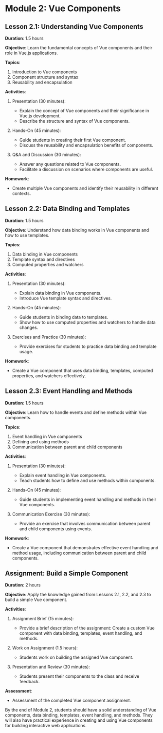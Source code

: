 # Module 2: Vue Components

## Lesson 2.1: Understanding Vue Components

**Duration**: 1.5 hours

**Objective**: Learn the fundamental concepts of Vue components and their role in Vue.js applications.

**Topics**:

1. Introduction to Vue components
2. Component structure and syntax
3. Reusability and encapsulation

**Activities**:

1. Presentation (30 minutes):

   - Explain the concept of Vue components and their significance in Vue.js development.
   - Describe the structure and syntax of Vue components.

2. Hands-On (45 minutes):

   - Guide students in creating their first Vue component.
   - Discuss the reusability and encapsulation benefits of components.

3. Q&A and Discussion (30 minutes):
   - Answer any questions related to Vue components.
   - Facilitate a discussion on scenarios where components are useful.

**Homework**:

- Create multiple Vue components and identify their reusability in different contexts.

## Lesson 2.2: Data Binding and Templates

**Duration**: 1.5 hours

**Objective**: Understand how data binding works in Vue components and how to use templates.

**Topics**:

1. Data binding in Vue components
2. Template syntax and directives
3. Computed properties and watchers

**Activities**:

1. Presentation (30 minutes):

   - Explain data binding in Vue components.
   - Introduce Vue template syntax and directives.

2. Hands-On (45 minutes):

   - Guide students in binding data to templates.
   - Show how to use computed properties and watchers to handle data changes.

3. Exercises and Practice (30 minutes):
   - Provide exercises for students to practice data binding and template usage.

**Homework**:

- Create a Vue component that uses data binding, templates, computed properties, and watchers effectively.

## Lesson 2.3: Event Handling and Methods

**Duration**: 1.5 hours

**Objective**: Learn how to handle events and define methods within Vue components.

**Topics**:

1. Event handling in Vue components
2. Defining and using methods
3. Communication between parent and child components

**Activities**:

1. Presentation (30 minutes):

   - Explain event handling in Vue components.
   - Teach students how to define and use methods within components.

2. Hands-On (45 minutes):

   - Guide students in implementing event handling and methods in their Vue components.

3. Communication Exercise (30 minutes):
   - Provide an exercise that involves communication between parent and child components using events.

**Homework**:

- Create a Vue component that demonstrates effective event handling and method usage, including communication between parent and child components.

## Assignment: Build a Simple Component

**Duration**: 2 hours

**Objective**: Apply the knowledge gained from Lessons 2.1, 2.2, and 2.3 to build a simple Vue component.

**Activities**:

1. Assignment Brief (15 minutes):

   - Provide a brief description of the assignment: Create a custom Vue component with data binding, templates, event handling, and methods.

2. Work on Assignment (1.5 hours):

   - Students work on building the assigned Vue component.

3. Presentation and Review (30 minutes):
   - Students present their components to the class and receive feedback.

**Assessment**:

- Assessment of the completed Vue component assignment.

By the end of Module 2, students should have a solid understanding of Vue components, data binding, templates, event handling, and methods. They will also have practical experience in creating and using Vue components for building interactive web applications.
